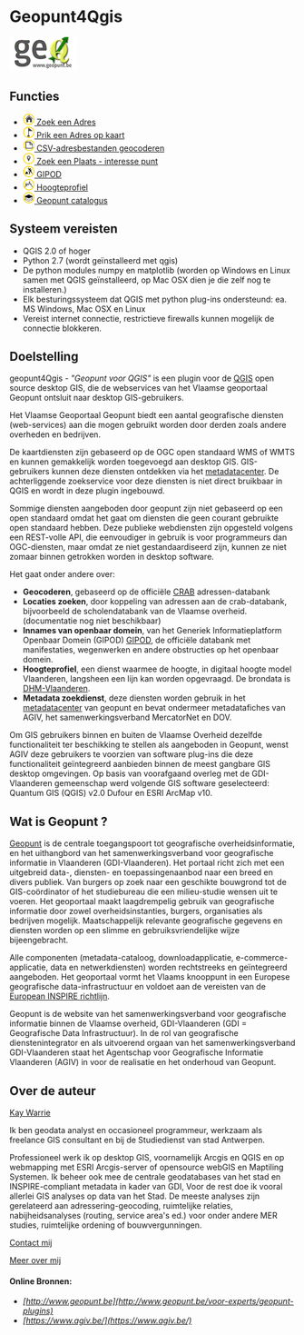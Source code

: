 Geopunt4Qgis
============

![Geopunt voor QGIS](images/logogeopunt4Q.png "Geopunt voor QGIS")
 
Functies
--------

  * <a href="http://www.geopunt.be/voor-experts/geopunt-plugins/functionaliteiten/zoek-een-adres" ><img src="images/geopuntAddressSmall.png" /> Zoek een Adres</a> 
  * <a href="http://www.geopunt.be/voor-experts/geopunt-plugins/functionaliteiten/prik-een-adres-op-kaart" ><img src="images/geopuntReverseSmall.png" /> Prik een Adres op kaart</a>
  * <a href="http://www.geopunt.be/voor-experts/geopunt-plugins/functionaliteiten/csv-bestanden-geocoderen" ><img src="images/geopuntBatchgeocodeSmall.png" /> CSV-adresbestanden geocoderen</a>
  * <a href="http://www.geopunt.be/voor-experts/geopunt-plugins/functionaliteiten/poi" ><img src="images/geopuntPoiSmall.png" /> Zoek een Plaats - interesse punt</a>
  * <a href="http://www.geopunt.be/voor-experts/geopunt-plugins/functionaliteiten/gipod" ><img src="images/geopuntGIPODsmall.png" /> GIPOD</a>
  * <a href="http://www.geopunt.be/voor-experts/geopunt-plugins/functionaliteiten/hoogteprofiel" ><img src="images/geopuntElevationSmall.png" /> Hoogteprofiel</a>
  * <a href="http://www.geopunt.be/voor-experts/geopunt-plugins/functionaliteiten/catalogus" ><img src="images/geopuntDataCatalogusSmall.png" /> Geopunt catalogus</a>
 
Systeem vereisten
-----------------

- QGIS 2.0 of hoger
- Python 2.7 (wordt geïnstalleerd met qgis)
- De python modules numpy en matplotlib (worden op Windows en Linux samen met QGIS geïnstalleerd, op Mac OSX dien je die zelf nog te installeren.)
- Elk besturingssysteem dat QGIS met python plug-ins ondersteund: ea. MS Windows, Mac OSX en Linux
- Vereist internet connectie, restrictieve firewalls kunnen mogelijk de connectie blokkeren.

Doelstelling
-----------

geopunt4Qgis - *"Geopunt voor QGIS"* is een plugin voor de [QGIS](http://www.qgis.org/) open source desktop GIS, die de webservices van het Vlaamse geoportaal Geopunt ontsluit naar desktop GIS-gebruikers. 

Het Vlaamse Geoportaal Geopunt biedt een aantal geografische diensten (web-services) aan die mogen gebruikt worden door derden zoals andere overheden en bedrijven.

De kaartdiensten zijn gebaseerd op de OGC open standaard WMS of WMTS en kunnen gemakkelijk worden toegevoegd aan desktop GIS. GIS-gebruikers kunnen deze diensten ontdekken via het [metadatacenter](https://metadata.geopunt.be). 
De achterliggende zoekservice voor deze diensten is niet direct bruikbaar in QGIS en wordt in deze plugin ingebouwd.

Sommige diensten aangeboden door geopunt zijn niet gebaseerd op een open standaard omdat het gaat om diensten die geen  courant gebruikte open standaard hebben. Deze publieke webdiensten zijn opgesteld volgens een REST-volle API, die eenvoudiger in gebruik is voor programmeurs dan OGC-diensten, maar omdat ze niet gestandaardiseerd zijn, kunnen ze niet zomaar binnen getrokken worden in desktop software.

Het gaat onder andere over:

- **Geocoderen**, gebaseerd op de officiële [CRAB](https://www.agiv.be/producten/crab) adressen-databank
- **Locaties zoeken**, door koppeling van adressen aan de crab-databank, bijvoorbeeld de scholendatabank van de Vlaamse overheid. (documentatie  nog niet beschikbaar)
- **Innames van openbaar domein**, van het Generiek Informatieplatform Openbaar Domein (GIPOD)  [GIPOD](hhttp://gipod.api.agiv.be/#!index.md), de officiële databank met manifestaties, wegenwerken en andere obstructies op het openbaar domein.
- **Hoogteprofiel**, een dienst waarmee de hoogte, in digitaal hoogte model Vlaanderen, langsheen een lijn kan worden opgevraagd. De brondata is [DHM-Vlaanderen](https://www.agiv.be/producten/digitaal-hoogtemodel-vlaanderen).
- **Metadata zoekdienst**, deze diensten worden gebruik in het [metadatacenter](https://metadata.geopunt.be) van geopunt en bevat ondermeer metadatafiches van AGIV, het samenwerkingsverband MercatorNet en DOV. 

Om GIS gebruikers binnen en buiten de Vlaamse Overheid dezelfde functionaliteit ter beschikking te stellen als aangeboden in Geopunt, wenst AGIV deze gebruikers te voorzien van software plug-ins die deze functionaliteit geïntegreerd aanbieden binnen de meest gangbare GIS desktop  omgevingen. 
Op basis van voorafgaand overleg met de GDI-Vlaanderen gemeenschap werd volgende GIS software geselecteerd: Quantum GIS (QGIS) v2.0 Dufour en ESRI ArcMap v10. 

Wat is Geopunt ?
--------------

[Geopunt](http://www.geopunt.be/) is de centrale toegangspoort tot geografische overheidsinformatie, en het uithangbord van het samenwerkingsverband voor geografische informatie in Vlaanderen (GDI-Vlaanderen). Het portaal richt zich met een uitgebreid data-, diensten- en toepassingenaanbod naar een breed en divers publiek. Van burgers op zoek naar een geschikte bouwgrond tot de GIS-coördinator of het studiebureau die een milieu-studie wensen uit te voeren. Het geoportaal maakt laagdrempelig gebruik van geografische informatie door zowel overheidsinstanties, burgers, organisaties als bedrijven mogelijk. Maatschappelijk relevante geografische gegevens en diensten worden op een slimme en gebruiksvriendelijke wijze bijeengebracht. 

Alle componenten (metadata-cataloog, downloadapplicatie, e-commerce-applicatie, data en netwerkdiensten) worden rechtstreeks en geïntegreerd aangeboden. Het geoportaal vormt het Vlaams knooppunt in een Europese geografische data-infrastructuur en voldoet aan de vereisten van de [European INSPIRE richtlijn](http://inspire-geoportal.ec.europa.eu/).

Geopunt is de website van het samenwerkingsverband voor geografische informatie binnen de Vlaamse overheid, GDI-Vlaanderen (GDI = Geografische Data Infrastructuur). In de rol van geografische dienstenintegrator en als uitvoerend orgaan van het samenwerkingsverband GDI-Vlaanderen staat het Agentschap voor Geografische Informatie Vlaanderen (AGIV) in voor de realisatie en het onderhoud van Geopunt. 

Over de auteur
-------------

[Kay Warrie](http://kgis.be)

Ik ben geodata analyst en occasioneel programmeur, werkzaam als freelance GIS consultant en bij de Studiedienst van stad Antwerpen. 

Professioneel werk ik op desktop GIS, voornamelijk Arcgis en QGIS en op webmapping met ESRI Arcgis-server of opensource webGIS en Maptiling Systemen. Ik beheer ook mee de centrale geodatabases van het stad en INSPIRE-compliant metadata in kader van GDI, Voor de rest doe ik vooral allerlei GIS analyses op data van het Stad. De meeste analyses zijn gerelateerd aan adressering-geocoding, ruimtelijke relaties, nabijheidsanalyses (routing, service area's ed.) voor onder andere MER studies, ruimtelijke ordening of bouwvergunningen.

[Contact mij](mailto:kaywarrie@gmail.com)

[Meer over mij](http://warrieka.github.io/#!aboutMe.md)

#### Online Bronnen:

- *[http://www.geopunt.be](http://www.geopunt.be/voor-experts/geopunt-plugins)* 
- *[https://www.agiv.be/](https://www.agiv.be/)*


